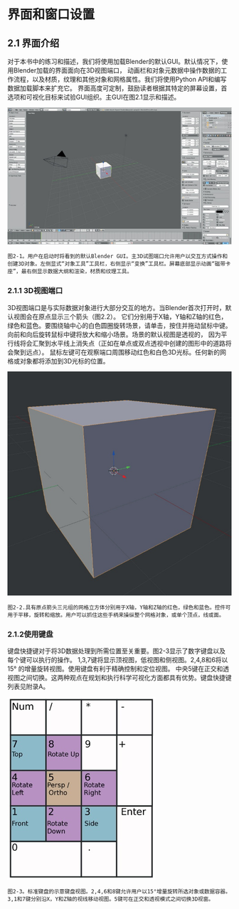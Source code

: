 # 界面和窗口设置

## 2.1 界面介绍

对于本书中的练习和描述，我们将使用加载Blender的默认GUI。默认情况下，使用Blender加载的界面面向在3D视图端口，
动画栏和对象元数据中操作数据的工作流程，以及材质，纹理和其他对象和网格属性。我们将使用Python API和编写数据加载脚本来扩充它。
界面高度可定制，鼓励读者根据其特定的屏幕设置，首选项和可视化目标来试验GUI组织。主GUI在图2.1显示和描述。

![](https://github.com/BlenderCN/blenderTutorial/blob/master/mDrivEngine/3DScientificVisualizationWithBelender/2-1.png?raw=true)

    图2-1。用户在启动时将看到的默认Blender GUI。主3D试图端口允许用户以交互方式操作和创建3D对象。左侧显式“对象工具”工具栏，右侧显示“变换”工具栏。屏幕底部显示动画“磁带卡座”，最右侧显示数据大纲和渲染，材质和纹理工具。  

### 2.1.1 3D视图端口

3D视图端口是与实际数据对象进行大部分交互的地方。当Blender首次打开时，默认视图会在原点显示三个箭头（图2.2）。
它们分别用于X轴，Y轴和Z轴的红色，绿色和蓝色。要围绕轴中心的白色圆圈旋转场景，请单击，按住并拖动鼠标中键。
向前和向后旋转鼠标中键将放大和缩小场景。场景的默认视图是透视的，
因为平行线将会汇聚到水平线上消失点（正如在单点或双点透视中创建的图形中的道路将会聚到远点）。
鼠标左键可在观察端口周围移动红色和白色3D光标。任何新的网格或对象都将添加到3D光标的位置。

![](https://github.com/BlenderCN/blenderTutorial/blob/master/mDrivEngine/3DScientificVisualizationWithBelender/2-2.png?raw=true)

    图2-2.具有原点箭头三元组的网格立方体分别用于X轴，Y轴和Z轴的红色，绿色和蓝色。控件可用于平移，旋转和缩放。用户可以抓住这些手柄来操纵整个网格对象，或单个顶点，线或面。
    
### 2.1.2使用键盘

键盘快捷键对于将3D数据处理到所需位置至关重要。图2-3显示了数字键盘以及每个键可以执行的操作。
1,3,7键将显示顶视图，低视图和侧视图。2,4,8和6将以15° 的增量旋转视图。使用键盘有利于精确控制和定位视图。
中央5键在正交和透视图之间切换。这两种观点在规划和执行科学可视化方面都具有优势。键盘快捷键列表见附录A。

![](https://github.com/BlenderCN/blenderTutorial/blob/master/mDrivEngine/3DScientificVisualizationWithBelender/2-3.png?raw=true)

    图2-3。标准键盘的示意键盘视图。2,4,6和8键允许用户以15°增量旋转所选对象或数据容器。3,1和7键分别沿X，Y和Z轴的视线移动视图。5键可在正交和透视模式之间切换3D视窗。
